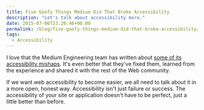 ```yaml
---
title: Five Goofy Things Medium Did That Broke Accessibility
description: "Let's talk about accessibility more."
date: 2015-07-06T23:26:46+00:00
permalink: /blog/five-goofy-things-medium-did-that-broke-accessibility/
tags:
  - Accessibility
---
```


I love that the Medium Engineering team has written about [some of its accessibility mishaps](https://medium.com/medium-eng/five-goofy-things-medium-did-that-break-accessibility-3bc804ae818d). It's even better that they've fixed them, learned from the experience and shared it with the rest of the Web community.

If we want web accessibility to become easier, we all need to talk about it in a more open, honest way. Accessibility isn't just failure or success. The accessibility of your site or application doesn't have to be perfect, just a little better than before.
